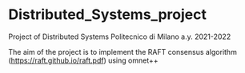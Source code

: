 # Distributed_Systems_project
 Project of Distributed Systems Politecnico di Milano a.y. 2021-2022
 
 The aim of the project is to implement the RAFT consensus algorithm (https://raft.github.io/raft.pdf) using omnet++
